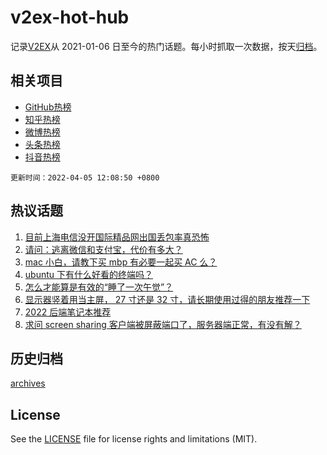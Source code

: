 # v2ex-hot-hub

 记录[V2EX](https://www.v2ex.com/)从 2021-01-06 日至今的热门话题。每小时抓取一次数据，按天[归档](archives)。
 
 ## 相关项目

- [GitHub热榜](https://github.com/lonnyzhang423/github-hot-hub)
- [知乎热榜](https://github.com/lonnyzhang423/zhihu-hot-hub)
- [微博热榜](https://github.com/lonnyzhang423/weibo-hot-hub)
- [头条热榜](https://github.com/lonnyzhang423/toutiao-hot-hub)
- [抖音热榜](https://github.com/lonnyzhang423/douyin-hot-hub)


 `更新时间：2022-04-05 12:08:50 +0800`

## 热议话题

1. [目前上海电信没开国际精品网出国丢包率真恐怖](https://www.v2ex.com/t/844883)
1. [请问：逃离微信和支付宝，代价有多大？](https://www.v2ex.com/t/844963)
1. [mac 小白，请教下买 mbp 有必要一起买 AC 么？](https://www.v2ex.com/t/844884)
1. [ubuntu 下有什么好看的终端吗？](https://www.v2ex.com/t/844876)
1. [怎么才能算是有效的“睡了一次午觉”？](https://www.v2ex.com/t/844881)
1. [显示器竖着用当主屏， 27 寸还是 32 寸，请长期使用过得的朋友推荐一下](https://www.v2ex.com/t/844885)
1. [2022 后端笔记本推荐](https://www.v2ex.com/t/844916)
1. [求问 screen sharing 客户端被屏蔽端口了，服务器端正常，有没有解？](https://www.v2ex.com/t/844926)

## 历史归档

[archives](archives)

## License

See the [LICENSE](LICENSE) file for license rights and limitations (MIT).
